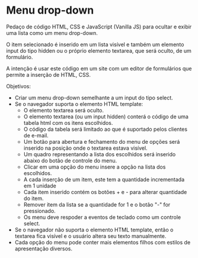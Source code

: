 # Menu drop-down

Pedaço de código HTML, CSS e JavaScript (Vanilla JS) para ocultar e exibir uma lista como um menu drop-down.

O item selecionado é inserido em um lista visível e também um elemento input do tipo hidden ou o próprio elemento textarea, que será oculto, de um formulário.

A intenção é usar este código em um site com um editor de formulários que permite a inserção de HTML, CSS.

Objetivos:

- Criar um menu drop-down semelhante a um input do tipo select.
- Se o navegador suporta o elemento HTML template:
    - O elemento textarea será oculto.
    - O elemento textarea (ou um input hidden) conterá o código de uma tabela html com os itens escolhidos.
    - O código da tabela será limitado ao que é suportado pelos clientes de e-mail.
    - Um botão para abertura e fechamento do menu de opções será inserido na posição onde o textarea estava visível.
    - Um quadro representando a lista dos escolhidos será inserido abaixo do botão de controle do menu.
    - Clicar em uma opção do menu insere a opção na lista dos escolhidos.
    - A cada inserção de um item, este tem a quantidade incrementada em 1 unidade
    - Cada item inserido contém os botões + e - para alterar quantidade do item.
    - Remover item da lista se a quantidade for 1 e o botão "-" for pressionado.
    - Os menu deve respoder a eventos de teclado como um controle select.
- Se o navegador não suporta o elemento HTML template, então o textarea fica visível e o usuário altera seu texto manualmente.
- Cada opção do menu pode conter mais elementos filhos com estilos de apresentação diversos.

